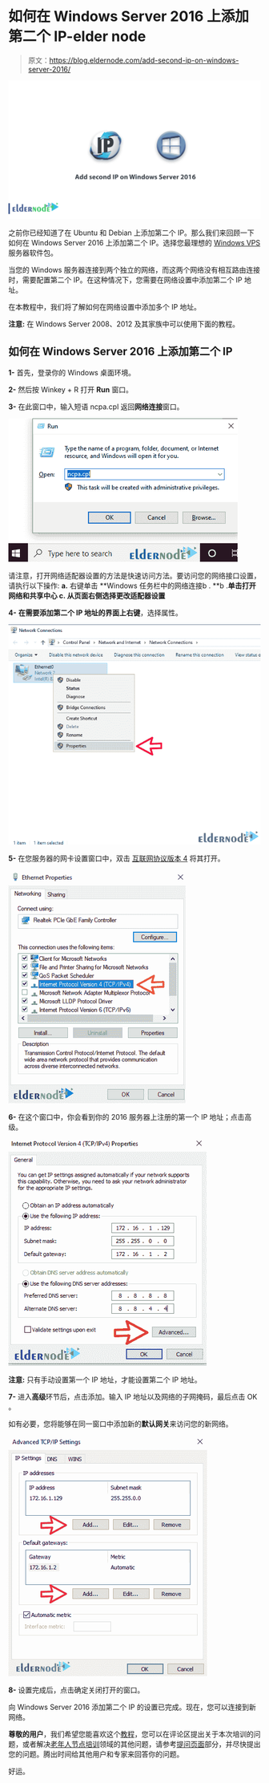# 如何在 Windows Server 2016 上添加第二个 IP-elder node

> 原文：<https://blog.eldernode.com/add-second-ip-on-windows-server-2016/>

![How to add second IP on Windows Server 2016](img/a7dc6c3c0ea018afab47c4cf8f6d34e9.png)

之前你已经知道了在 Ubuntu 和 Debian 上添加第二个 IP。那么我们来回顾一下如何在 Windows Server 2016 上添加第二个 IP。选择您最理想的 [Windows VPS](https://eldernode.com/windows-vps/) 服务器软件包。 

当您的 Windows 服务器连接到两个独立的网络，而这两个网络没有相互路由连接时，需要配置第二个 IP。在这种情况下，您需要在网络设置中添加第二个 IP 地址。

在本教程中，我们将了解如何在网络设置中添加多个 IP 地址。

**注意:** 在 Windows Server 2008、2012 及其家族中可以使用下面的教程。

## 如何在 Windows Server 2016 上添加第二个 IP

**1-** 首先，登录你的 Windows 桌面环境。

**2-** 然后按 Winkey + R 打开 **Run** 窗口。

**3-** 在此窗口中，输入短语 ncpa.cpl 返回**网络连接**窗口。

![How to add second ip on windows server 2016-1](img/cd1c66e22aa13e9938274925eba21e3f.png)

请注意，打开网络适配器设置的方法是快速访问方法。要访问您的网络接口设置，请执行以下操作:
**a.** 右键单击 **Windows 任务栏中的网络连接b .
**b .**单击打开网络和共享中心
**c.** 从页面右侧选择更改适配器设置**

**4-** **在需要添加第二个 IP 地址的界面上右键**，选择属性。

![How to add second ip on windows server 2016-2](img/245f6377e9fd22e5c78aded20d25ea73.png)

**5-** 在您服务器的网卡设置窗口中，双击 [互联网协议版本 4](https://en.wikipedia.org/wiki/IP_address) 将其打开。

![How to add second ip on windows server 2016-3](img/141aa92d49d32e8c179307e8bb3f5321.png)

**6-** 在这个窗口中，你会看到你的 2016 服务器上注册的第一个 IP 地址；点击高级。

![How to add second ip on windows server 2016-4](img/4fd33caecc2e3629eab7cafbd4e892da.png)

**注意:** 只有手动设置第一个 IP 地址，才能设置第二个 IP 地址。

**7-** 进入**高级**环节后，点击添加。输入 IP 地址以及网络的子网掩码，最后点击 OK 。

如有必要，您将能够在同一窗口中添加新的**默认网关**来访问您的新网络。

![How to add second ip on windows server 2016-5](img/a140ec83a16a9a21d3055f88db39832d.png)

**8-** 设置完成后，点击确定关闭打开的窗口。

向 Windows Server 2016 添加第二个 IP 的设置已完成。现在，您可以连接到新网络。

**尊敬的用户**，我们希望您能喜欢这个[教程](https://eldernode.com/category/tutorial/)，您可以在评论区提出关于本次培训的问题，或者解决[老年人节点培训](https://eldernode.com/blog/)领域的其他问题，请参考[提问页面](https://eldernode.com/ask)部分，并尽快提出您的问题。腾出时间给其他用户和专家来回答你的问题。

好运。